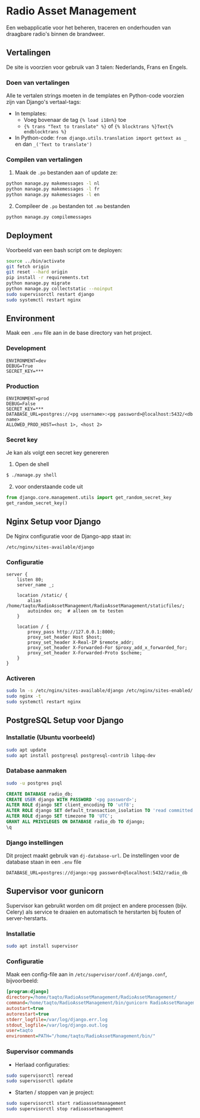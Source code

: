 # Radio Asset Management

Een webapplicatie voor het beheren, traceren en onderhouden van draagbare radio's binnen de brandweer.


## Vertalingen

De site is voorzien voor gebruik van 3 talen: Nederlands, Frans en Engels.

### Doen van vertalingen

Alle te vertalen strings moeten in de templates en Python-code voorzien zijn van Django's vertaal-tags:

- In templates:
    - Voeg bovenaar de tag `{% load i18n%}` toe
    -  `{% trans "Text to translate" %}` of `{% blocktrans %}Text{% endblocktrans %}`
- In Python-code: `from django.utils.translation import gettext as _` en dan `_('Text to translate')`

### Compilen van vertalingen

1. Maak de `.po` bestanden aan of update ze:
```bash
python manage.py makemessages -l nl
python manage.py makemessages -l fr
python manage.py makemessages -l en
```

2. Compileer de `.po` bestanden tot `.mo` bestanden
```bash
python manage.py compilemessages
```

## Deployment

Voorbeeld van een bash script om te deployen:
```bash
source ../bin/activate
git fetch origin
git reset --hard origin
pip install -r requirements.txt
python manage.py migrate
python manage.py collectstatic --noinput
sudo supervisorctl restart django
sudo systemctl restart nginx
```


## Environment

Maak een `.env` file aan in de base directory van het project.

### Development
```dotenv
ENVIRONMENT=dev
DEBUG=True
SECRET_KEY=***
```

### Production
```dotenv
ENVIRONMENT=prod
DEBUG=False
SECRET_KEY=***
DATABASE_URL=postgres://<pg username>:<pg password>@localhost:5432/<db name>
ALLOWED_PROD_HOST=<host 1>, <host 2>
```

### Secret key

Je kan als volgt een secret key genereren

1. Open de shell
```bash
$ ./manage.py shell
```
2. voor onderstaande code uit
```python
from django.core.management.utils import get_random_secret_key  
get_random_secret_key()
```

## Nginx Setup voor Django

De Nginx configuratie voor de Django-app staat in:

`/etc/nginx/sites-available/django`

### Configuratie

```nginx
server {
    listen 80;
    server_name _;

    location /static/ {
        alias /home/taqto/RadioAssetManagement/RadioAssetManagement/staticfiles/;
        autoindex on;  # alleen om te testen
    }

    location / {
        proxy_pass http://127.0.0.1:8000;
        proxy_set_header Host $host;
        proxy_set_header X-Real-IP $remote_addr;
        proxy_set_header X-Forwarded-For $proxy_add_x_forwarded_for;
        proxy_set_header X-Forwarded-Proto $scheme;
    }
}
```

### Activeren

```bash
sudo ln -s /etc/nginx/sites-available/django /etc/nginx/sites-enabled/
sudo nginx -t
sudo systemctl restart nginx
```

## PostgreSQL Setup voor Django

### Installatie (Ubuntu voorbeeld)

```bash
sudo apt update
sudo apt install postgresql postgresql-contrib libpq-dev
```

### Database aanmaken

```bash
sudo -u postgres psql
```
```sql
CREATE DATABASE radio_db;
CREATE USER django WITH PASSWORD '<pg password>';
ALTER ROLE django SET client_encoding TO 'utf8';
ALTER ROLE django SET default_transaction_isolation TO 'read committed';
ALTER ROLE django SET timezone TO 'UTC';
GRANT ALL PRIVILEGES ON DATABASE radio_db TO django;
\q
```

### Django instellingen

Dit project maakt gebruik van `dj-database-url`. De instellingen voor de database staan in een `.env` file

```dotenv
DATABASE_URL=postgres://django:<pg password>@localhost:5432/radio_db
```


## Supervisor voor gunicorn

Supervisor kan gebruikt worden om dit project en andere processen (bijv. Celery) als service te draaien en automatisch te herstarten bij fouten of server-herstarts.

### Installatie

```bash
sudo apt install supervisor
```

### Configuratie

Maak een config-file aan in `/etc/supervisor/conf.d/django.conf`, bijvoorbeeld:

```ini
[program:django]
directory=/home/taqto/RadioAssetManagement/RadioAssetManagement/
command=/home/taqto/RadioAssetManagement/bin/gunicorn RadioAssetManagement.wsgi:application --bind 127.0.0.1:8000
autostart=true
autorestart=true
stderr_logfile=/var/log/django.err.log
stdout_logfile=/var/log/django.out.log
user=taqto
environment=PATH="/home/taqto/RadioAssetManagement/bin/"
```

### Supervisor commands

* Herlaad configuraties:

```bash
sudo supervisorctl reread
sudo supervisorctl update
```

* Starten / stoppen van je project:

```bash
sudo supervisorctl start radioassetmanagement
sudo supervisorctl stop radioassetmanagement
```
